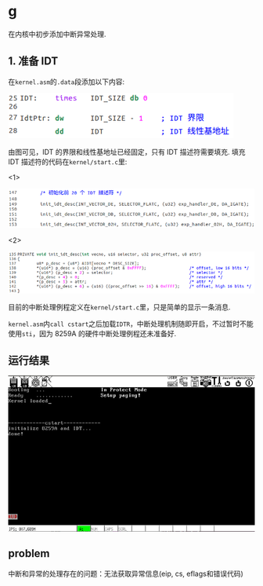 # g
在内核中初步添加中断异常处理.

## 1. 准备 IDT
在`kernel.asm`的`.data`段添加以下内容:

![data_idt](screenshot/data_idt.png)

由图可见，IDT 的界限和线性基地址已经固定，只有 IDT 描述符需要填充. 填充 IDT 描述符的代码在`kernel/start.c`里:

<1>

![init_idt_desc](screenshot/init_idt_desc.png)

<2>

![init_idt_desc_src](screenshot/init_idt_desc_src.png)

目前的中断处理例程定义在`kernel/start.c`里，只是简单的显示一条消息.

`kernel.asm`内`call cstart`之后加载`IDTR`，中断处理机制随即开启，不过暂时不能使用`sti`，因为 8259A 的硬件中断处理例程还未准备好.

## 运行结果
![g](screenshot/g.png)

## problem
中断和异常的处理存在的问题：无法获取异常信息(eip, cs, eflags和错误代码)
